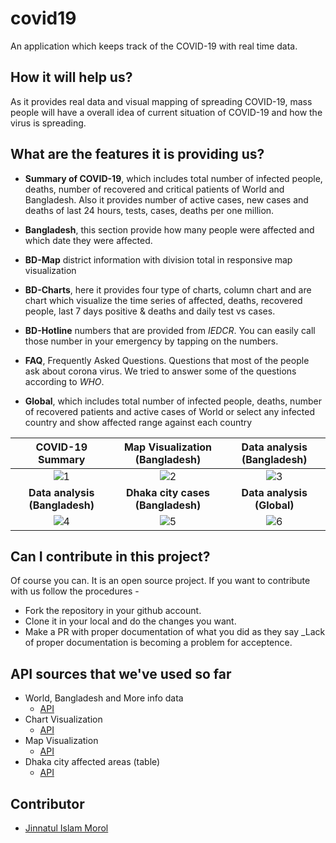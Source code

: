 # covid19
An application which keeps track of the COVID-19 with real time data.

## How it will help us?

As it provides real data and visual mapping of spreading COVID-19, mass people will have a overall idea of current 
situation of COVID-19 and how the virus is spreading.

## What are the features it is providing us? 

- **Summary of COVID-19**, which includes total number of infected people, deaths, number of recovered and critical patients 
        of World and Bangladesh. Also it provides number of active cases, new cases and deaths of last 24 hours, tests, cases, 
        deaths per one million.

- **Bangladesh**, this section provide how many people were affected and which date they were affected.

- **BD-Map** district information with division total in responsive map visualization

- **BD-Charts**, here it provides four type of charts, column chart and are chart which visualize the time series of affected,
        deaths, recovered people, last 7 days positive & deaths and daily test vs cases. 

- **BD-Hotline** numbers that are provided from _IEDCR_. You can easily call those number in your emergency by tapping 
        on the numbers. 

- **FAQ**, Frequently Asked Questions. Questions that most of the people ask about corona virus. We tried to answer some of 
        the questions according to _WHO_.

- **Global**, which includes total number of infected people, deaths, number of recovered patients and active cases 
        of World or select any infected country and show affected range against each country 

 |                                             **COVID-19 Summary**                                          |                       **Map Visualization (Bangladesh)**                                         |                                   **Data analysis (Bangladesh)**                                       | 
 | :-----------------------------------------------------------------------------------------------------------: | :-----------------------------------------------------------------------------------------------------------: | :-----------------------------------------------------------------------------------------------------------: |
| ![1](https://user-images.githubusercontent.com/31995155/84078593-0096f500-a9fb-11ea-80ec-b40d85e8c0be.png) | ![2](https://user-images.githubusercontent.com/31995155/82359667-0156ef80-9a2a-11ea-8a68-0bf6e800da18.png) | ![3](https://user-images.githubusercontent.com/31995155/82359675-03b94980-9a2a-11ea-8b08-a1bacd3942b9.png) |
 |                                    **Data analysis (Bangladesh)**                                          |                       **Dhaka city cases (Bangladesh)**                                         |                                   **Data analysis (Global)**                                       | 
| ![4](https://user-images.githubusercontent.com/31995155/82359682-061ba380-9a2a-11ea-9a34-ca0ec6df5328.png) | ![5](https://user-images.githubusercontent.com/31995155/82359814-3bc08c80-9a2a-11ea-9dce-f4648cf7fc59.png) | ![6](https://user-images.githubusercontent.com/31995155/82359689-087dfd80-9a2a-11ea-9fbb-7972c917fec5.png) |

## Can I contribute in this project?

Of course you can. It is an open source project. If you want to contribute with us follow the procedures -

- Fork the repository in your github account.
- Clone it in your local and do the changes you want.
- Make a PR with proper documentation of what you did as they say _Lack of proper documentation is becoming 
  a problem for acceptence.

## API sources that we've used so far

- World, Bangladesh and More info data
  - [API](https://coronavirus-19-api.herokuapp.com/countries)
- Chart Visualization
  - [API](https://jinnatul.github.io/Kid-Projects/covidBD/bdcovid.json)
- Map Visualization
  - [API](https://corona-bd.herokuapp.com/district)
- Dhaka city affected areas (table)
  - [API](https://teamtigers.github.io/covid19-dataset-bd/dhakacity/dhakacity.json)

## Contributor
- [Jinnatul Islam Morol](https://www.facebook.com/mdjinnatul.islam)
